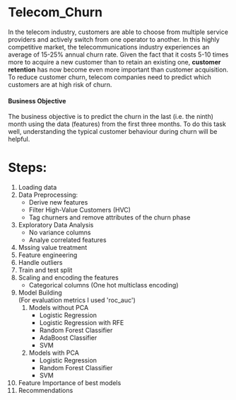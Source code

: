# Telecom_Churn
In the telecom industry, customers are able to choose from multiple service providers and actively switch from one operator to another. In this highly competitive market, the telecommunications industry experiences an average of 15-25% annual churn rate. Given the fact that it costs 5-10 times more to acquire a new customer than to retain an existing one, **customer retention** has now become even more important than customer acquisition.
<br>
To reduce customer churn, telecom companies need to predict which customers are at high risk of churn.

#### Business Objective

The business objective is to predict the churn in the last (i.e. the ninth) month using the data (features) from the first three months. To do this task well, understanding the typical customer behaviour during churn will be helpful.


# Steps:
1. Loading data
2. Data Preprocessing:
    - Derive new features  
    - Filter High-Value Customers (HVC)
    - Tag churners and remove attributes of the churn phase
3. Exploratory Data Analysis
    - No variance columns
    - Analye correlated features
4. Mssing value treatment
5. Feature engineering
6. Handle outliers
7. Train and test split
8. Scaling and encoding the features
    - Categorical columns (One hot multiclass encoding)
9. Model Building  <br/> (For evaluation metrics I used 'roc_auc')
    1. Models without PCA <br/>
        - Logistic Regression<br/>
        - Logistic Regression with RFE<br/>
        - Random Forest Classifier<br/>
        - AdaBoost Classifier<br/>
        - SVM<br/>
    2. Models with PCA <br/>
        - Logistic Regression<br/>
        - Random Forest Classifier<br/>
        - SVM<br/>
10. Feature Importance of best models
11. Recommendations
